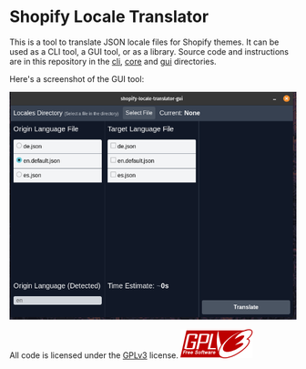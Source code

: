 # Shopify Locale Translator

This is a tool to translate JSON locale files for Shopify themes. It can be used
as a CLI tool, a GUI tool, or as a library. Source code and instructions are in
this repository in the [cli](./cli), [core](./gui) and [gui](./gui)
directories.

Here's a screenshot of the GUI tool:

![GUI Screenshot](docs/gui-screenshot-001.png)

All code is licensed under the [GPLv3](./COPYING.md) license. ![GPLv3](docs/gplv3-127x51.png)